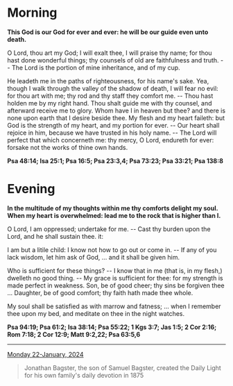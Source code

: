 # Morning

**This God is our God for ever and ever: he will be our guide even unto death.**
 
O Lord, thou art my God; I will exalt thee, I will praise thy name; for thou hast done wonderful things; thy counsels of old are faithfulness and truth. -- The Lord is the portion of mine inheritance, and of my cup.
 
He leadeth me in the paths of righteousness, for his name's sake. Yea, though I walk through the valley of the shadow of death, I will fear no evil: for thou art with me; thy rod and thy staff they comfort me. -- Thou hast holden me by my right hand. Thou shalt guide me with thy counsel, and afterward receive me to glory. Whom have I in heaven but thee? and there is none upon earth that I desire beside thee. My flesh and my heart faileth: but God is the strength of my heart, and my portion for ever. -- Our heart shall rejoice in him, because we have trusted in his holy name. -- The Lord will perfect that which concerneth me: thy mercy, O Lord, endureth for ever: forsake not the works of thine own hands.  

**Psa 48:14; Isa 25:1; Psa 16:5; Psa 23:3,4; Psa 73:23; Psa 33:21; Psa 138:8**

# Evening

**In the multitude of my thoughts within me thy comforts delight my soul. When my heart is overwhelmed: lead me to the rock that is higher than I.**
 
O Lord, I am oppressed; undertake for me. -- Cast thy burden upon the Lord, and he shall sustain thee. it:
 
I am but a litile child: I know not how to go out or come in. -- If any of you lack wisdom, let him ask of God, ... and it shall be given him.
 
Who is sufficient for these things? -- I know that in me (that is, in my flesh,) dwelleth no good thing. -- My grace is sufficient for thee: for my strength is made perfect in weakness. Son, be of good cheer; thy sins be forgiven thee ... Daughter, be of good comfort; thy faith hath made thee whole.
 
My soul shall be satisfied as with marrow and fatness; ... when I remember thee upon my bed, and meditate on thee in the night watches.  

**Psa 94:19; Psa 61:2; Isa 38:14; Psa 55:22; 1 Kgs 3:7; Jas 1:5; 2 Cor 2:16; Rom 7:18; 2 Cor 12:9; Matt 9:2,22; Psa 63:5,6**

---

[Monday 22-January, 2024](https://t.me/s/daily_light)

> Jonathan Bagster, the son of Samuel Bagster, created the Daily Light for his own family's daily devotion in 1875

